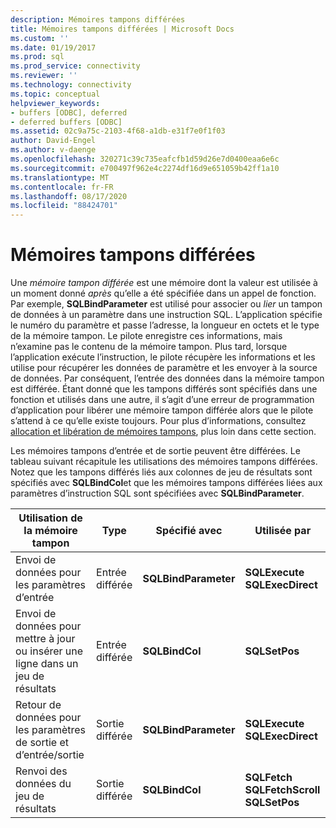 ```yaml
---
description: Mémoires tampons différées
title: Mémoires tampons différées | Microsoft Docs
ms.custom: ''
ms.date: 01/19/2017
ms.prod: sql
ms.prod_service: connectivity
ms.reviewer: ''
ms.technology: connectivity
ms.topic: conceptual
helpviewer_keywords:
- buffers [ODBC], deferred
- deferred buffers [ODBC]
ms.assetid: 02c9a75c-2103-4f68-a1db-e31f7e0f1f03
author: David-Engel
ms.author: v-daenge
ms.openlocfilehash: 320271c39c735eafcfb1d59d26e7d0400eaa6e6c
ms.sourcegitcommit: e700497f962e4c2274df16d9e651059b42ff1a10
ms.translationtype: MT
ms.contentlocale: fr-FR
ms.lasthandoff: 08/17/2020
ms.locfileid: "88424701"
---
```

# <a name="deferred-buffers"></a>Mémoires tampons différées
Une *mémoire tampon différée* est une mémoire dont la valeur est utilisée à un moment donné *après* qu’elle a été spécifiée dans un appel de fonction. Par exemple, **SQLBindParameter** est utilisé pour associer ou *lier* un tampon de données à un paramètre dans une instruction SQL. L’application spécifie le numéro du paramètre et passe l’adresse, la longueur en octets et le type de la mémoire tampon. Le pilote enregistre ces informations, mais n’examine pas le contenu de la mémoire tampon. Plus tard, lorsque l’application exécute l’instruction, le pilote récupère les informations et les utilise pour récupérer les données de paramètre et les envoyer à la source de données. Par conséquent, l’entrée des données dans la mémoire tampon est différée. Étant donné que les tampons différés sont spécifiés dans une fonction et utilisés dans une autre, il s’agit d’une erreur de programmation d’application pour libérer une mémoire tampon différée alors que le pilote s’attend à ce qu’elle existe toujours. Pour plus d’informations, consultez [allocation et libération de mémoires tampons](../../../odbc/reference/develop-app/allocating-and-freeing-buffers.md), plus loin dans cette section.  
  
 Les mémoires tampons d’entrée et de sortie peuvent être différées. Le tableau suivant récapitule les utilisations des mémoires tampons différées. Notez que les tampons différés liés aux colonnes de jeu de résultats sont spécifiés avec **SQLBindCol**et que les mémoires tampons différées liées aux paramètres d’instruction SQL sont spécifiées avec **SQLBindParameter**.  
  
|Utilisation de la mémoire tampon|Type|Spécifié avec|Utilisée par|  
|----------------|----------|--------------------|-------------|  
|Envoi de données pour les paramètres d’entrée|Entrée différée|**SQLBindParameter**|**SQLExecute**<br /> **SQLExecDirect**|  
|Envoi de données pour mettre à jour ou insérer une ligne dans un jeu de résultats|Entrée différée|**SQLBindCol**|**SQLSetPos**|  
|Retour de données pour les paramètres de sortie et d’entrée/sortie|Sortie différée|**SQLBindParameter**|**SQLExecute**<br /> **SQLExecDirect**|  
|Renvoi des données du jeu de résultats|Sortie différée|**SQLBindCol**|**SQLFetch**<br /> **SQLFetchScroll SQLSetPos**|
